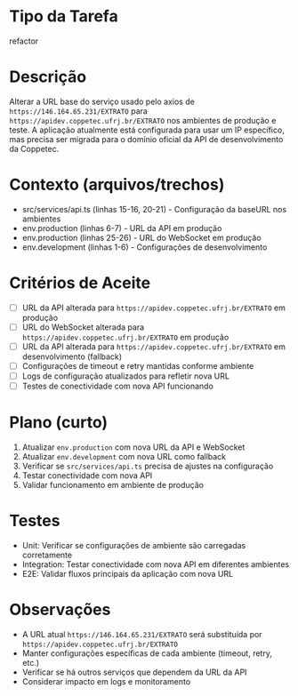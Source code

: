 # Tipo da Tarefa
refactor

# Descrição
Alterar a URL base do serviço usado pelo axios de `https://146.164.65.231/EXTRATO` para `https://apidev.coppetec.ufrj.br/EXTRATO` nos ambientes de produção e teste. A aplicação atualmente está configurada para usar um IP específico, mas precisa ser migrada para o domínio oficial da API de desenvolvimento da Coppetec.

# Contexto (arquivos/trechos)
- src/services/api.ts (linhas 15-16, 20-21) - Configuração da baseURL nos ambientes
- env.production (linhas 6-7) - URL da API em produção
- env.production (linhas 25-26) - URL do WebSocket em produção
- env.development (linhas 1-6) - Configurações de desenvolvimento

# Critérios de Aceite
- [ ] URL da API alterada para `https://apidev.coppetec.ufrj.br/EXTRATO` em produção
- [ ] URL do WebSocket alterada para `https://apidev.coppetec.ufrj.br/EXTRATO` em produção
- [ ] URL da API alterada para `https://apidev.coppetec.ufrj.br/EXTRATO` em desenvolvimento (fallback)
- [ ] Configurações de timeout e retry mantidas conforme ambiente
- [ ] Logs de configuração atualizados para refletir nova URL
- [ ] Testes de conectividade com nova API funcionando

# Plano (curto)
1) Atualizar `env.production` com nova URL da API e WebSocket
2) Atualizar `env.development` com nova URL como fallback
3) Verificar se `src/services/api.ts` precisa de ajustes na configuração
4) Testar conectividade com nova API
5) Validar funcionamento em ambiente de produção

# Testes
- Unit: Verificar se configurações de ambiente são carregadas corretamente
- Integration: Testar conectividade com nova API em diferentes ambientes
- E2E: Validar fluxos principais da aplicação com nova URL

# Observações
- A URL atual `https://146.164.65.231/EXTRATO` será substituída por `https://apidev.coppetec.ufrj.br/EXTRATO`
- Manter configurações específicas de cada ambiente (timeout, retry, etc.)
- Verificar se há outros serviços que dependem da URL da API
- Considerar impacto em logs e monitoramento
